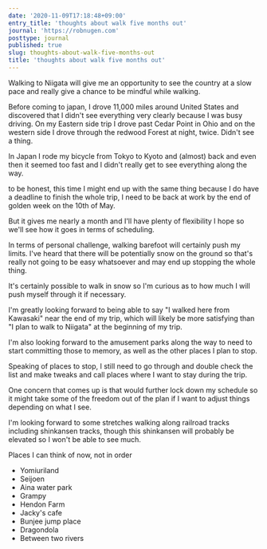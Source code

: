 ```yaml
---
date: '2020-11-09T17:18:48+09:00'
entry_title: 'thoughts about walk five months out'
journal: 'https://robnugen.com'
posttype: journal
published: true
slug: thoughts-about-walk-five-months-out
title: 'thoughts about walk five months out'
---
```


Walking to Niigata  will give me an opportunity to see the country at a slow pace and really give a chance to be mindful while walking.  

Before coming to japan, I drove 11,000 miles around United States and discovered that I didn't see everything very clearly because I was busy driving.  On my Eastern side trip I drove past Cedar Point in Ohio and on the western side I drove through the redwood Forest at night, twice.  Didn't see a thing.

In Japan I rode my bicycle from Tokyo to Kyoto and (almost) back and even then it seemed too fast and I didn't really get to see everything along the way.

to be honest, this time I might end up with the same thing because I do have a deadline to finish the whole trip, I need to be back at work by the end of golden week on the 10th of May.

But it gives me nearly a month and I'll have plenty of flexibility I hope so we'll see how it goes in terms of scheduling.

In terms of personal challenge, walking barefoot will certainly push my limits.  I've heard that there will be potentially snow on the ground so that's really not going to be easy whatsoever and may end up stopping the whole thing.

It's certainly possible to walk in snow so I'm curious as to how much I will push myself through it if necessary.

I'm greatly looking forward to being able to say "I walked here from Kawasaki" near the end of my trip, which will likely be more satisfying than "I plan to walk to Niigata" at the beginning of my trip.

I'm also looking forward to the amusement parks along the way to need to start committing those to memory, as well as the other places I plan to stop.

Speaking of places to stop, I still need to go through and double check the list and make tweaks and call places where I want to stay during the trip.

One concern that comes up is that would further lock down my schedule so it might take some of the freedom out of the plan if I want to adjust things depending on what I see.

I'm looking forward to some stretches walking along railroad tracks including shinkansen tracks, though this shinkansen will probably be elevated so I won't be able to see much.

Places I can think of now, not in order

* Yomiuriland
* Seijoen
* Aina water park
* Grampy 
* Hendon Farm
* Jacky's cafe
* Bunjee jump place
* Dragondola
* Between two rivers




